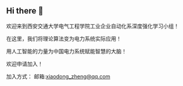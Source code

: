 ## Hi there 👋
欢迎来到西安交通大学电气工程学院工业企业自动化系深度强化学习小组！

在这里，我们将理论算法变为电力系统实际应用！

用人工智能的力量为中国电力系统赋能智慧的大脑！

欢迎申请加入！

加入方式：
  邮箱:xiaodong_zheng@qq.com
  
<!--

**Here are some ideas to get you started:**

🙋‍♀️ A short introduction - what is your organization all about?
🌈 Contribution guidelines - how can the community get involved?
👩‍💻 Useful resources - where can the community find your docs? Is there anything else the community should know?
🍿 Fun facts - what does your team eat for breakfast?
🧙 Remember, you can do mighty things with the power of [Markdown](https://docs.github.com/github/writing-on-github/getting-started-with-writing-and-formatting-on-github/basic-writing-and-formatting-syntax)
-->
